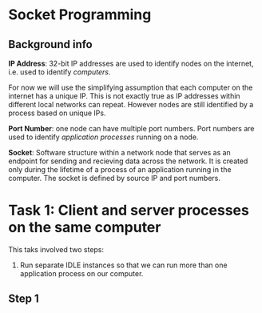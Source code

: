 # Socket Programming #
## Background info ##

**IP Address**: 32-bit IP addresses are used to identify nodes on the internet, i.e. used to identify *computers*.

For now we will use the simplifying assumption that each computer on the internet has a unique IP. This is not exactly true as IP addresses within different local networks can repeat. However nodes are still identified by a process based on unique IPs.

**Port Number**: one node can have multiple port numbers. Port numbers are used to identify *application processes* running on a node.

**Socket**: Software structure within a network node that serves as an endpoint for sending and recieving data across the network. It is created only during the lifetime of a process of an application running in the computer. The socket is defined by source IP and port numbers.

# Task 1: Client and server processes on the same computer #
This taks involved two steps: 
1. Run separate IDLE instances so that we can run more than one application process on our computer.
## Step 1 ##


